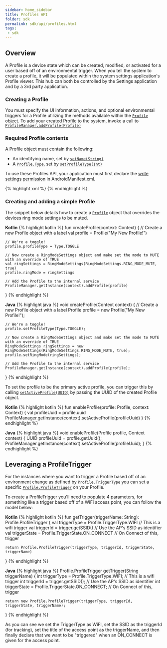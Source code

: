 ```yaml
---
sidebar: home_sidebar
title: Profiles API
folder: sdk
permalink: sdk/api/profiles.html
tags:
 - sdk
---
```


## Overview

A Profile is a device state which can be created, modified, or activated for a user based off of an environmental trigger.
When you tell the system to create a profile, it will be populated within the system settings application's Profile viewer.
This hub can both be controlled by the Settings application and by a 3rd party application.

### Creating a Profile

You must specify the UI information, actions, and optional environmental triggers for a Profile utilizing the methods available within the [`Profile`](https://lineageos.github.io/android_lineage-sdk/reference/lineageos/app/Profile.html) object.
To add your created Profile to the system, invoke a call to [`ProfileManager.addProfile(Profile)`](https://lineageos.github.io/android_lineage-sdk/reference/lineageos/app/ProfileManager.html)

### Required Profile contents

A Profile object must contain the following:
* An identifying name, set by [`setName(String)`](https://lineageos.github.io/android_lineage-sdk/reference/lineageos/app/Profile.html#setName(java.lang.String))
* A [`Profile.Type`](https://lineageos.github.io/android_lineage-sdk/reference/lineageos/app/Profile.Type.html), set by [`setProfileType(Int)`](https://lineageos.github.io/android_lineage-sdk/reference/lineageos/app/Profile.html#setProfileType(int))

To use these Profiles API, your application must first declare the [write settings permission](http://developer.android.com/reference/android/Manifest.permission.html#WRITE_SETTINGS) in AndroidManifest.xml.

{% highlight xml %}
<uses-permission android:name="android.permission.WRITE_SETTINGS" />
{% endhighlight %}

### Creating and adding a simple Profile

The snippet below details how to create a [`Profile`](https://lineageos.github.io/android_lineage-sdk/reference/lineageos/app/Profile.html) object that overrides the devices ring mode settings to be muted.

**Kotlin**
{% highlight kotlin %}
fun createProfile(context: Context) {
    // Create a new Profile object with a label
    val profile = Profile("My New Profile!")

    // We're a toggle!
    profile.profileType = Type.TOGGLE

    // Now create a RingModeSettings object and make set the mode to MUTE with an override of TRUE
    val ringSettings = RingModeSettings(RingModeSettings.RING_MODE_MUTE, true)
    profile.ringMode = ringSettings

    // Add the Profile to the internal service
    ProfileManager.getInstance(context).addProfile(profile)
}
{% endhighlight %}

**Java**
{% highlight java %}
void createProfile(Context context) {
    // Create a new Profile object with a label
    Profile profile = new Profile("My New Profile!");

    // We're a toggle!
    profile.setProfileType(Type.TOGGLE);

    // Now create a RingModeSettings object and make set the mode to MUTE with an override of TRUE
    RingModeSettings ringSettings = new RingModeSettings(RingModeSettings.RING_MODE_MUTE, true);
    profile.setRingMode(ringSettings);

    // Add the Profile to the internal service
    ProfileManager.getInstance(context).addProfile(profile);
}
{% endhighlight %}

To set the profile to be the primary active profile, you can trigger this by calling [`setActiveProfile(UUID)`](https://lineageos.github.io/android_lineage-sdk/reference/lineageos/app/ProfileManager.html#setActiveProfile(java.util.UUID))
by passing the UUID of the created Profile object.

**Kotlin**
{% highlight kotlin %}
fun enableProfile(profile: Profile, context: Context) {
    val profileUuid = profile.uuid
    ProfileManager.getInstance(context).setActiveProfile(profileUuid)
}
{% endhighlight %}

**Java**
{% highlight java %}
void enableProfile(Profile profile, Context context) {
    UUID profileUuid = profile.getUuid();
    ProfileManager.getInstance(context).setActiveProfile(profileUuid);
}
{% endhighlight %}

## Leveraging a ProfileTrigger

For the instances where you want to trigger a Profile based off of an environment change as defined by [`Profile.TriggerType`](https://lineageos.github.io/android_lineage-sdk/reference/lineageos/app/Profile.TriggerType.html)
you can set a specific [`Profile.ProfileTrigger`](https://lineageos.github.io/android_lineage-sdk/reference/lineageos/app/Profile.ProfileTrigger.html) on your Profile.

To create a ProfileTrigger you'll need to populate 4 parameters, for something like a trigger based off of a WiFi access point, you can follow the model below:

**Kotlin**
{% highlight kotlin %}
fun getTrigger(triggerName: String): Profile.ProfileTrigger {
    val triggerType = Profile.TriggerType.WIFI          // This is a wifi trigger
    val triggerId = trigger.getSSID()                   // Use the AP's SSID as identifier
    val triggerState = Profile.TriggerState.ON_CONNECT  // On Connect of this, trigger

    return Profile.ProfileTrigger(triggerType, triggerId, triggerState, triggerName)
}
{% endhighlight %}

**Java**
{% highlight java %}
Profile.ProfileTrigger getTrigger(String triggerName) {
    int triggerType = Profile.TriggerType.WIFI;         // This is a wifi trigger
    int triggerId = trigger.getSSID();                  // Use the AP's SSID as identifier
    int triggerState = Profile.TriggerState.ON_CONNECT; // On Connect of this, trigger

    return new Profile.ProfileTrigger(triggerType, triggerId, triggerState, triggerName);
}
{% endhighlight %}

As you can see we set the TriggerType as WiFI, set the SSID as the triggerId (for tracking), set the title of the access point as the triggerName,
and then finally declare that we want to be "triggered" when an ON_CONNECT is given for the access point.
